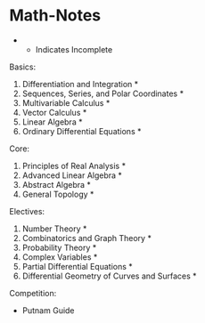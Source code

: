 # Math-Notes

* - Indicates Incomplete

Basics:
1. Differentiation and Integration *
2. Sequences, Series, and Polar Coordinates *
3. Multivariable Calculus *
4. Vector Calculus *
5. Linear Algebra *
6. Ordinary Differential Equations *

Core:
1. Principles of Real Analysis *
2. Advanced Linear Algebra *
3. Abstract Algebra *
4. General Topology *

Electives:
1. Number Theory *
2. Combinatorics and Graph Theory *
3. Probability Theory *
4. Complex Variables *
5. Partial Differential Equations *
6. Differential Geometry of Curves and Surfaces *

Competition:
- Putnam Guide












